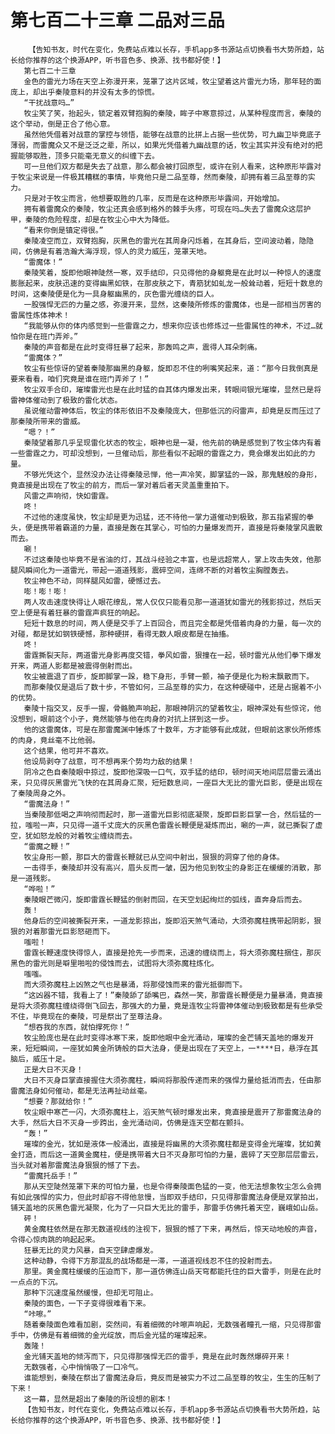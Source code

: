 # 第七百二十三章 二品对三品
        【告知书友，时代在变化，免费站点难以长存，手机app多书源站点切换看书大势所趋，站长给你推荐的这个换源APP，听书音色多、换源、找书都好使！】
       第七百二十三章
       金色的雷光力场在天空上弥漫开来，笼罩了这片区域，牧尘望着这片雷光力场，那年轻的面庞上，却出乎秦陵意料的并没有太多的惊慌。
       “干扰战意吗…”
       牧尘笑了笑，抬起头，锁定着双臂抱胸的秦陵，眸子中寒意掠过，从某种程度而言，秦陵的这个举动，倒是正合了他心意。
       虽然他凭借着对战意的掌控与领悟，能够在战意的比拼上占据一些优势，可九幽卫毕竟底子薄弱，而雷魔众又不是泛泛之辈，所以，如果光凭借着九幽战意的话，牧尘其实并没有绝对的把握能够取胜，顶多只能毫无意义的纠缠下去。
       可一旦他们双方都是失去了战意，那么都会被打回原型，或许在别人看来，这种原形毕露对于牧尘来说是一件极其糟糕的事情，毕竟他只是二品至尊，然而秦陵，却拥有着三品至尊的实力。
       只是对于牧尘而言，他想要取胜的几率，反而是在这种原形毕露间，开始增加。
       拥有着雷魔众的秦陵，牧尘还真会感到格外的棘手头疼，可现在吗…失去了雷魔众这层护甲，秦陵的危险程度，却是在牧尘心中大为降低。
       “看来你倒是镇定得很。”
       秦陵凌空而立，双臂抱胸，灰黑色的雷光在其周身闪烁着，在其身后，空间波动着，隐隐间，仿佛是有着浩瀚大海浮现，惊人的灵力威压，笼罩天地。
       “雷魔体！”
       秦陵笑着，旋即他眼神陡然一寒，双手结印，只见得他的身躯竟是在此时以一种惊人的速度膨胀起来，皮肤迅速的变得幽黑如铁，在那皮肤之下，青筋犹如虬龙一般耸动着，短短十数息的时间，这秦陵便是化为一具身躯幽黑的，灰色雷光缠绕的巨人。
       一股强悍无匹的力量之感，弥漫开来，显然，这秦陵所修炼的雷魔体，也是一部相当厉害的雷属性炼体神术！
       “我能够从你的体内感觉到一些雷霆之力，想来你应该也修炼过一些雷属性的神术，不过…就怕你是在班门弄斧。”
       秦陵的声音都是在此时变得狂暴了起来，那轰鸣之声，震得人耳朵刺痛。
       “雷魔体？”
       牧尘有些惊讶的望着秦陵那幽黑的身躯，旋即忍不住的咧嘴笑起来，道：“那今日我倒真是要来看看，咱们究竟是谁在班门弄斧了！”
       牧尘双手合印，璀璨雷光也是在此时猛的自其体内爆发出来，转眼间银光璀璨，显然已是将雷神体催动到了极致的雷化状态。
       虽说催动雷神体后，牧尘的体形依旧不及秦陵庞大，但那低沉的闷雷声，却竟是反而压过了那秦陵所带来的雷威。
       “嗯？！”
       秦陵望着那几乎呈现雷化状态的牧尘，眼神也是一凝，他先前的确是感觉到了牧尘体内有着一些雷霆之力，可却没想到，一旦催动后，那些看似不起眼的雷霆之力，竟会爆发出如此的力量。
       不够光凭这个，显然没办法让得秦陵忌惮，他一声冷笑，脚掌猛的一跺，那鬼魅般的身形，竟直接是出现在了牧尘的前方，而后一掌对着后者天灵盖重重拍下。
       风雷之声响彻，快如雷霆。
       咚！
       不过他的速度虽快，牧尘却是更为迅猛，还不待他一掌力道催动到极致，那五指紧握的拳头，便是携带着霸道的力量，直接是轰在其掌心，可怕的力量爆发而开，直接是将秦陵掌风震散而去。
       唰！
       不过这秦陵也毕竟不是省油的灯，其战斗经验之丰富，也是远超常人，掌上攻击失效，他那腿风瞬间化为一道雷光，带起一道道残影，震碎空间，连绵不断的对着牧尘胸膛轰去。
       牧尘神色不动，同样腿风如雷，硬憾过去。
       嘭！嘭！嘭！
       两人攻击速度快得让人眼花缭乱，常人仅仅只能看见那一道道犹如雷光的残影掠过，然后天空上便是有着狂暴的雷霆声疯狂的响起。
       短短十数息的时间，两人便是交手了上百回合，而且完全都是凭借着肉身的力量，每一次的对碰，都是犹如钢铁硬憾，那种硬拼，看得无数人眼皮都是在抽搐。
       咚！
       雷霆撕裂天际，两道雷光身影再度交错，拳风如雷，狠撞在一起，顿时雷光从他们拳下爆发开来，两道人影都是被震得倒射而出。
       牧尘被震退了百步，旋即脚掌一跺，稳下身形，手臂一颤，袖子便是化为粉末飘散而下。
       而那秦陵仅是退后了数十步，不管如何，三品至尊的实力，在这种硬碰中，还是占据着不小的优势。
       秦陵十指交叉，反手一握，骨骼脆声响起，那眼神阴沉的望着牧尘，眼神深处有些惊诧，他没想到，眼前这个小子，竟然能够与他在肉身的对抗上拼到这一步。
       他的这雷魔体，可是在那雷魔渊中锤炼了十数年，方才能够有此成就，但眼前这家伙所修炼的肉身，竟丝毫不比他弱。
       这个结果，他可并不喜欢。
       他设局剥夺了战意，可不想再来个势均力敌的结果！
       阴冷之色自秦陵眼中掠过，旋即他深吸一口气，双手猛的结印，顿时间天地间层层雷云涌出来，只见得灰黑雷光飞快的在其周身汇聚，短短数息间，一座巨大无比的雷光巨影，便是出现在了秦陵周身之外。
       “雷魔法身！”
       当秦陵那低喝之声响彻而起时，那一道雷光巨影彻底凝聚，旋即巨影巨掌一合，然后猛的一拉，嗤啦一声，只见得一道千丈庞大的灰黑色雷霆长鞭便是凝炼而出，唰的一声，就已撕裂了虚空，犹如怒龙般的对着牧尘缠绕而去。
       “雷魔之鞭！”
       牧尘身形一颤，那巨大的雷霆长鞭就已从空间中射出，狠狠的洞穿了他的身体。
       一击得手，秦陵却并没有高兴，眉头反而一皱，因为他见到牧尘的身影正在缓缓的消散，那是一道残影。
       “哗啦！”
       秦陵眼芒微闪，旋即雷霆长鞭猛的倒射而回，在天空划起绚烂的弧线，直奔身后而去。
       轰！
       他身后的空间被撕裂开来，一道龙影掠出，旋即滔天煞气涌动，大须弥魔柱携带起阴影，狠狠的对着那雷光巨影怒砸而下。
       嗤啦！
       雷霆长鞭速度快得惊人，直接是抢先一步而来，迅速的缠绕而上，将大须弥魔柱捆住，那灰黑色的雷光则是噼里啪啦的侵蚀而去，试图将大须弥魔柱炼化。
       嗤嗤。
       而大须弥魔柱上凶煞之气也是暴涌，将那侵蚀而来的雷光抵御而下。
       “这凶器不错，我看上了！”秦陵舔了舔嘴巴，森然一笑，那雷霆长鞭便是力量暴涌，竟直接是将大须弥魔柱缠绕得倒飞回去，那强大的力量，竟是连牧尘将雷神体催动到极致都是有些承受不住，毕竟现在的秦陵，可是祭出了至尊法身。
       “想吞我的东西，就怕撑死你！”
       牧尘脸庞也是在此时变得冰寒下来，旋即他眼中金光涌动，璀璨的金芒铺天盖地的爆发开来，短短瞬间，一座犹如黄金所铸般的巨大法身，便是出现在了天空上，一****日，悬浮在其脑后，威压十足。
       正是大日不灭身！
       大日不灭身巨掌直接握住大须弥魔柱，瞬间将那股传递而来的强悍力量给抵消而去，任由那雷魔法身如何催动，都是无法再扯动丝毫。
       “想要？那就给你！”
       牧尘眼中寒芒一闪，大须弥魔柱上，滔天煞气顿时爆发出来，竟直接是震开了那雷魔法身的大手，然后大日不灭身一步跨出，金光涌动间，仿佛是连天空都在颤抖。
       “轰！”
       璀璨的金光，犹如是液体一般涌出，直接是将幽黑的大须弥魔柱都是变得金光璀璨，犹如黄金打造，而后这一道黄金魔柱，便是携带着大日不灭身那可怕的力量，震碎了天空那层层雷云，当头就对着那雷魔法身狠狠的憾了下去。
       “雷魔托岳手！”
       那从天空陡然笼罩下来的可怕力量，也是令得秦陵面色猛的一变，他无法想象牧尘怎么会拥有如此强悍的实力，但此时却容不得他怠慢，当即双手结印，只见得那雷魔法身便是双掌拍出，铺天盖地的灰黑色雷光凝聚，化为了一只巨大无比的雷手，那雷手仿佛托着天空，巍峨如山岳。
       砰！
       黄金魔柱依然是在那无数道视线的注视下，狠狠的憾了下来，再然后，惊天动地般的声音，令得心惊肉跳的响起起来。
       狂暴无比的灵力风暴，自天空肆虐爆发。
       这种动静，令得下方那混乱的战场都是一滞，一道道视线忍不住的投射而去。
       那里。黄金魔柱缓缓的压迫而下，那一道仿佛连山岳天穹都能托住的巨大雷手，则是在此时一点点的下沉。
       那种下沉速度虽然缓慢，但却无可阻止。
       秦陵的面色，一下子变得很难看下来。
       “咔嚓。”
       随着秦陵面色难看加剧，突然间，有着细微的咔嚓声响起，无数强者瞳孔一缩，只见得那雷手中，仿佛是有着细微的金光绽放，而后金光猛的璀璨起来。
       轰隆！
       金光铺天盖地的倾泻而下，只见得那强悍无匹的雷手，竟是在此时轰然爆碎开来！
       无数强者，心中悄悄吸了一口冷气。
       谁能想到，秦陵在祭出了雷魔法身后，竟反而是被实力不过二品至尊的牧尘，生生的压制了下来！
       这一幕，显然是超出了秦陵的所设想的剧本！
       【告知书友，时代在变化，免费站点难以长存，手机app多书源站点切换看书大势所趋，站长给你推荐的这个换源APP，听书音色多、换源、找书都好使！】